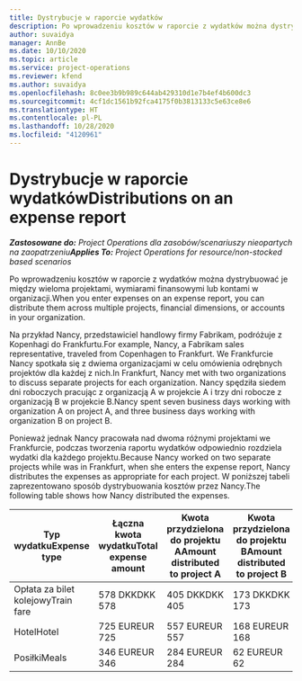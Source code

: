 ```yaml
---
title: Dystrybucje w raporcie wydatków
description: Po wprowadzeniu kosztów w raporcie z wydatków można dystrybuować je między wieloma projektami, podmiotami prawnymi lub kontami w organizacji.
author: suvaidya
manager: AnnBe
ms.date: 10/10/2020
ms.topic: article
ms.service: project-operations
ms.reviewer: kfend
ms.author: suvaidya
ms.openlocfilehash: 8c0ee3b9b989c644ab429310d1e7b4ef4b600dc3
ms.sourcegitcommit: 4cf1dc1561b92fca4175f0b3813133c5e63ce8e6
ms.translationtype: HT
ms.contentlocale: pl-PL
ms.lasthandoff: 10/28/2020
ms.locfileid: "4120961"
---
```

# <a name="distributions-on-an-expense-report"></a><span data-ttu-id="b0a1a-103">Dystrybucje w raporcie wydatków</span><span class="sxs-lookup"><span data-stu-id="b0a1a-103">Distributions on an expense report</span></span>

<span data-ttu-id="b0a1a-104">_**Zastosowane do:** Project Operations dla zasobów/scenariuszy nieopartych na zaopatrzeniu_</span><span class="sxs-lookup"><span data-stu-id="b0a1a-104">_**Applies To:** Project Operations for resource/non-stocked based scenarios_</span></span>

<span data-ttu-id="b0a1a-105">Po wprowadzeniu kosztów w raporcie z wydatków można dystrybuować je między wieloma projektami, wymiarami finansowymi lub kontami w organizacji.</span><span class="sxs-lookup"><span data-stu-id="b0a1a-105">When you enter expenses on an expense report, you can distribute them across multiple projects, financial dimensions, or accounts in your organization.</span></span>

<span data-ttu-id="b0a1a-106">Na przykład Nancy, przedstawiciel handlowy firmy Fabrikam, podróżuje z Kopenhagi do Frankfurtu.</span><span class="sxs-lookup"><span data-stu-id="b0a1a-106">For example, Nancy, a Fabrikam sales representative, traveled from Copenhagen to Frankfurt.</span></span> <span data-ttu-id="b0a1a-107">We Frankfurcie Nancy spotkała się z dwiema organizacjami w celu omówienia odrębnych projektów dla każdej z nich.</span><span class="sxs-lookup"><span data-stu-id="b0a1a-107">In Frankfurt, Nancy met with two organizations to discuss separate projects for each organization.</span></span> <span data-ttu-id="b0a1a-108">Nancy spędziła siedem dni roboczych pracując z organizacją A w projekcie A i trzy dni robocze z organizacją B w projekcie B.</span><span class="sxs-lookup"><span data-stu-id="b0a1a-108">Nancy spent seven business days working with organization A on project A, and three business days working with organization B on project B.</span></span>

<span data-ttu-id="b0a1a-109">Ponieważ jednak Nancy pracowała nad dwoma różnymi projektami we Frankfurcie, podczas tworzenia raportu wydatków odpowiednio rozdziela wydatki dla każdego projektu.</span><span class="sxs-lookup"><span data-stu-id="b0a1a-109">Because Nancy worked on two separate projects while was in Frankfurt, when she enters the expense report, Nancy distributes the expenses as appropriate for each project.</span></span> <span data-ttu-id="b0a1a-110">W poniższej tabeli zaprezentowano sposób dystrybuowania kosztów przez Nancy.</span><span class="sxs-lookup"><span data-stu-id="b0a1a-110">The following table shows how Nancy distributed the expenses.</span></span>

| <span data-ttu-id="b0a1a-111">Typ wydatku</span><span class="sxs-lookup"><span data-stu-id="b0a1a-111">Expense type</span></span> | <span data-ttu-id="b0a1a-112">Łączna kwota wydatku</span><span class="sxs-lookup"><span data-stu-id="b0a1a-112">Total expense amount</span></span> | <span data-ttu-id="b0a1a-113">Kwota przydzielona do projektu A</span><span class="sxs-lookup"><span data-stu-id="b0a1a-113">Amount distributed to project A</span></span> | <span data-ttu-id="b0a1a-114">Kwota przydzielona do projektu B</span><span class="sxs-lookup"><span data-stu-id="b0a1a-114">Amount distributed to project B</span></span> |
|--------------|----------------------|---------------------------------|---------------------------------|
| <span data-ttu-id="b0a1a-115">Opłata za bilet kolejowy</span><span class="sxs-lookup"><span data-stu-id="b0a1a-115">Train fare</span></span>   | <span data-ttu-id="b0a1a-116">578 DKK</span><span class="sxs-lookup"><span data-stu-id="b0a1a-116">DKK 578</span></span>              | <span data-ttu-id="b0a1a-117">405 DKK</span><span class="sxs-lookup"><span data-stu-id="b0a1a-117">DKK 405</span></span>                         | <span data-ttu-id="b0a1a-118">173 DKK</span><span class="sxs-lookup"><span data-stu-id="b0a1a-118">DKK 173</span></span>                         |
| <span data-ttu-id="b0a1a-119">Hotel</span><span class="sxs-lookup"><span data-stu-id="b0a1a-119">Hotel</span></span>        | <span data-ttu-id="b0a1a-120">725 EUR</span><span class="sxs-lookup"><span data-stu-id="b0a1a-120">EUR 725</span></span>              | <span data-ttu-id="b0a1a-121">557 EUR</span><span class="sxs-lookup"><span data-stu-id="b0a1a-121">EUR 557</span></span>                         | <span data-ttu-id="b0a1a-122">168 EUR</span><span class="sxs-lookup"><span data-stu-id="b0a1a-122">EUR 168</span></span>                         |
| <span data-ttu-id="b0a1a-123">Posiłki</span><span class="sxs-lookup"><span data-stu-id="b0a1a-123">Meals</span></span>        | <span data-ttu-id="b0a1a-124">346 EUR</span><span class="sxs-lookup"><span data-stu-id="b0a1a-124">EUR 346</span></span>              | <span data-ttu-id="b0a1a-125">284 EUR</span><span class="sxs-lookup"><span data-stu-id="b0a1a-125">EUR 284</span></span>                         | <span data-ttu-id="b0a1a-126">62 EUR</span><span class="sxs-lookup"><span data-stu-id="b0a1a-126">EUR 62</span></span>                          |
